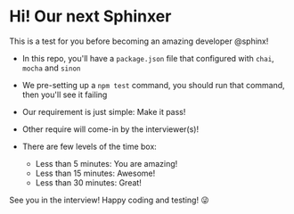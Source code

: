 # Hi! Our next Sphinxer
This is a test for you before becoming an amazing developer @sphinx!

- In this repo, you'll have a `package.json` file that configured with `chai`, `mocha` and `sinon`
- We pre-setting up a `npm test` command, you should run that command, then you'll see it failing
- Our requirement is just simple: Make it pass!
- Other require will come-in by the interviewer(s)!
- There are few levels of the time box:
    
    - Less than 5 minutes: You are amazing!
    - Less than 15 minutes: Awesome!
    - Less than 30 minutes: Great!

See you in the interview!
Happy coding and testing! :stuck_out_tongue_winking_eye:
